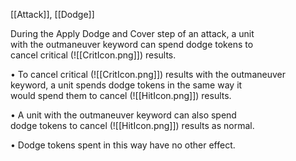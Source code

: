 [[Attack]], [[Dodge]]

During the Apply Dodge and Cover step of an attack, a unit  
with the outmaneuver keyword can spend dodge tokens to  
cancel critical (![[CritIcon.png]]) results.  

• To cancel critical (![[CritIcon.png]]) results with the outmaneuver  
keyword, a unit spends dodge tokens in the same way it  
would spend them to cancel (![[HitIcon.png]]) results.  

• A unit with the outmaneuver keyword can also spend  
dodge tokens to cancel (![[HitIcon.png]]) results as normal.  

• Dodge tokens spent in this way have no other effect.